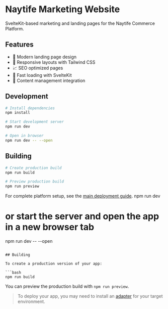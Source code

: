 # Naytife Marketing Website

SvelteKit-based marketing and landing pages for the Naytife Commerce Platform.

## Features

- 🌟 Modern landing page design
- 📱 Responsive layouts with Tailwind CSS
- 📈 SEO optimized pages
- 🚀 Fast loading with SvelteKit
- 📝 Content management integration

## Development

```bash
# Install dependencies
npm install

# Start development server
npm run dev

# Open in browser
npm run dev -- --open
```

## Building

```bash
# Create production build
npm run build

# Preview production build
npm run preview
```

For complete platform setup, see the [main deployment guide](../DEPLOYMENT_GUIDE.md).
npm run dev

# or start the server and open the app in a new browser tab
npm run dev -- --open
```

## Building

To create a production version of your app:

```bash
npm run build
```

You can preview the production build with `npm run preview`.

> To deploy your app, you may need to install an [adapter](https://kit.svelte.dev/docs/adapters) for your target environment.
